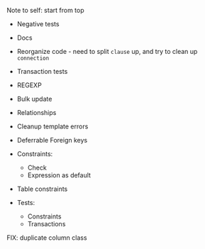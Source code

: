 Note to self: start from top

* Negative tests

* Docs

* Reorganize code - need to split `clause` up, and try to clean up `connection`

* Transaction tests

* REGEXP

* Bulk update

* Relationships

* Cleanup template errors

* Deferrable Foreign keys

* Constraints:
    * Check
    * Expression as default

* Table constraints

* Tests:
    * Constraints
    * Transactions

FIX:
    duplicate column class
